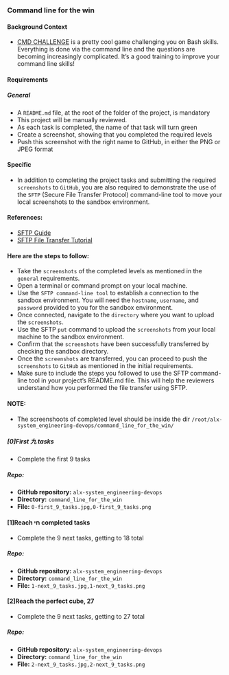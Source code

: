 ### Command line for the win

#### Background Context

- [CMD CHALLENGE](https://cmdchallenge.com/) is a pretty cool game challenging you on Bash skills. Everything is done via the command line and the questions are becoming increasingly complicated. It’s a good training to improve your command line skills!

#### Requirements
##### General
- A `README.md` file, at the root of the folder of the project, is mandatory
- This project will be manually reviewed.
- As each task is completed, the name of that task will turn green
- Create a screenshot, showing that you completed the required levels
- Push this screenshot with the right name to GitHub, in either the PNG or JPEG format

#### Specific
- In addition to completing the project tasks and submitting the required `screenshots` to `GitHub`, you are also required to demonstrate the use of the `SFTP` (Secure File Transfer Protocol) command-line tool to move your local screenshots to the sandbox environment.

#### References:

- [SFTP Guide](https://man.openbsd.org/sftp)
- [SFTP File Transfer Tutorial](https://www.digitalocean.com/community/tutorials/how-to-use-sftp-to-securely-transfer-files-with-a-remote-server)

#### Here are the steps to follow:

- Take the `screenshots` of the completed levels as mentioned in the `general` requirements.
- Open a terminal or command prompt on your local machine.
- Use the `SFTP command-line tool` to establish a connection to the sandbox environment. You will need the `hostname`, `username`, and `password` provided to you for the sandbox environment.
- Once connected, navigate to the `directory` where you want to upload the `screenshots`.
- Use the SFTP `put` command to upload the `screenshots` from your local machine to the sandbox environment.
- Confirm that the `screenshots` have been successfully transferred by checking the sandbox directory.
- Once the `screenshots` are transferred, you can proceed to push the `screenshots` to `GitHub` as mentioned in the initial requirements.
- Make sure to include the steps you followed to use the SFTP command-line tool in your project’s README.md file. This will help the reviewers understand how you performed the file transfer using SFTP.

#### NOTE:
- The screenshoots of completed level should be inside the dir `/root/alx-system_engineering-devops/command_line_for_the_win/`

##### [0]First 九 tasks
- Complete the first 9 tasks

##### Repo:

- **GitHub repository:** `alx-system_engineering-devops`
- **Directory:** `command_line_for_the_win`
- **File:** `0-first_9_tasks.jpg,0-first_9_tasks.png`

#### [1]Reach חי completed tasks
- Complete the 9 next tasks, getting to 18 total

##### Repo:

- **GitHub repository:** `alx-system_engineering-devops`
- **Directory:** `command_line_for_the_win`
- **File:** `1-next_9_tasks.jpg,1-next_9_tasks.png`

#### [2]Reach the perfect cube, 27
- Complete the 9 next tasks, getting to 27 total

##### Repo:

- **GitHub repository:** `alx-system_engineering-devops`
- **Directory:** `command_line_for_the_win`
- **File:** `2-next_9_tasks.jpg,2-next_9_tasks.png`
